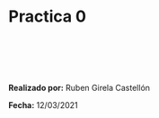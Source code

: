 # Practica 0
</br>
</br>
</br>
</br>

**Realizado por:** Ruben Girela Castellón

**Fecha:** 12/03/2021

